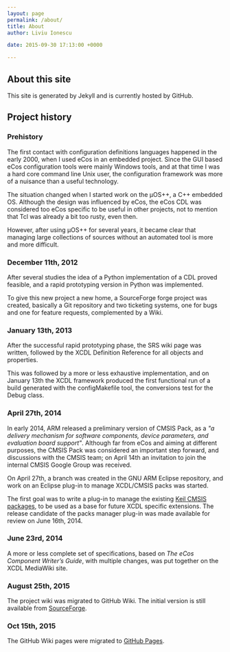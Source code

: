 ```yaml
---
layout: page
permalink: /about/
title: About
author: Liviu Ionescu

date: 2015-09-30 17:13:00 +0000

---
```


## About this site

This site is generated by Jekyll and is currently hosted by GitHub.

## Project history

### Prehistory

The first contact with configuration definitions languages happened in the early 2000, when I used eCos in an embedded project. Since the GUI based eCos configuration tools were mainly Windows tools, and at that time I was a hard core command line Unix user, the configuration framework was more of a nuisance than a useful technology.

The situation changed when I started work on the µOS++, a C++ embedded OS. Although the design was influenced by eCos, the eCos CDL was considered too eCos specific  to be useful in other projects, not to mention that Tcl was already a bit too rusty, even then.

However, after using µOS++ for several years, it became clear that managing large collections of sources without an automated tool is more and more difficult.

### December 11th, 2012

After several studies the idea of a Python implementation of a CDL proved feasible, and a rapid prototyping version in Python was implemented.

To give this new project a new home, a SourceForge forge project was created, basically a Git repository and two ticketing systems, one for bugs and one for feature requests, complemented by a Wiki.

### January 13th, 2013

After the successful rapid prototyping phase, the SRS wiki page was written, followed by the XCDL Definition Reference for all objects and properties.

This was followed by a more or less exhaustive implementation, and on January 13th the XCDL framework produced the first functional run of a build generated with the configMakefile tool, the conversions test for the Debug class.

### April 27th, 2014

In early 2014, ARM released a preliminary version of CMSIS Pack, as a *"a delivery mechanism for software components, device parameters, and evaluation board support"*. Although far from eCos and aiming at different purposes, the CMSIS Pack was considered an important step forward, and discussions with the CMSIS team; on April 14th an invitation to join the internal CMSIS Google Group was received.

On April 27th, a branch was created in the GNU ARM Eclipse repository, and work on an Eclipse plug-in to manage XCDL/CMSIS packs was started.

The first goal was to write a plug-in to manage the existing [Keil CMSIS packages](http://www.keil.com/pack), to be used as a base for future XCDL specific extensions. The release candidate of the packs manager plug-in was made available for review on June 16th, 2014.

### June 23rd, 2014

A more or less complete set of specifications, based on *The eCos Component Writer’s Guide*, with multiple changes, was put together on the XCDL MediaWiki site.

### August 25th, 2015

The project wiki was migrated to GitHub Wiki. The initial version is still available from [SourceForge](http://xcdl.sourceforge.net/wiki/).

### Oct 15th, 2015

The GitHub Wiki pages were migrated to [GitHub Pages](http://xcdl.github.io).
